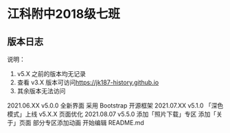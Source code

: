 # 江科附中2018级七班
## 版本日志
说明：
1. v5.X 之前的版本均无记录
2. 查看 v3.X 版本可访问<https://jk187-history.github.io>
3. 其余版本无法访问

2021.06.XX v5.0.0 全新界面 采用 Bootstrap 开源框架
2021.07.XX v5.1.0 「深色模式」上线
           v5.X.X 页面优化 
2021.08.07 v5.5.0 添加「照片下载」专区
                  添加「关于」页面
                  部分专区添加动画
                  开始编辑 README.md
